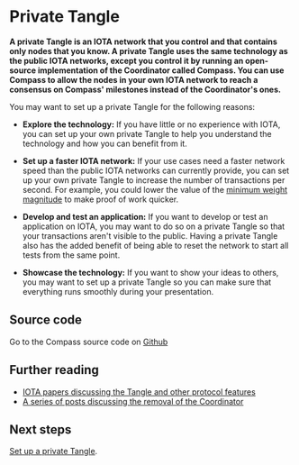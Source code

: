 # Private Tangle

**A private Tangle is an IOTA network that you control and that contains only nodes that you know. A private Tangle uses the same technology as the public IOTA networks, except you control it by running an open-source implementation of the Coordinator called Compass. You can use Compass to allow the nodes in your own IOTA network to reach a consensus on Compass' milestones instead of the Coordinator's ones.**

You may want to set up a private Tangle for the following reasons:

- **Explore the technology:** If you have little or no experience with IOTA, you can set up your own private Tangle to help you understand the technology and how you can benefit from it.

- **Set up a faster IOTA network:** If your use cases need a faster network speed than the public IOTA networks can currently provide, you can set up your own private Tangle to increase the number of transactions per second. For example, you could lower the value of the [minimum weight magnitude](root://getting-started/0.1/transactions/proof-of-work.md#minimum-weight-magnitude) to make proof of work quicker.

- **Develop and test an application:** If you want to develop or test an application on IOTA, you may want to do so on a private Tangle so that your transactions aren't visible to the public. Having a private Tangle also has the added benefit of being able to reset the network to start all tests from the same point.

- **Showcase the technology:** If you want to show your ideas to others, you may want to set up a private Tangle so you can make sure that everything runs smoothly during your presentation.

## Source code

Go to the Compass source code on [Github](https://github.com/iotaledger/compass)

## Further reading 

- [IOTA papers discussing the Tangle and other protocol features](https://www.iota.org/research/academic-papers)
- [A series of posts discussing the removal of the Coordinator](https://blog.iota.org/coordinator-part-1-the-path-to-coordicide-ee4148a8db08)

## Next steps

[Set up a private Tangle](tutorials/install-compass.md).
